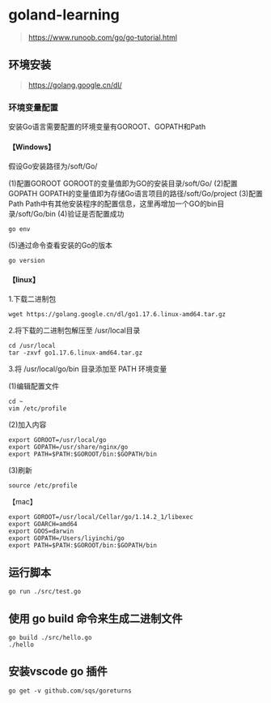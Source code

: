 # goland-learning

>https://www.runoob.com/go/go-tutorial.html

## 环境安装

>https://golang.google.cn/dl/


### 环境变量配置
安装Go语言需要配置的环境变量有GOROOT、GOPATH和Path

#### 【Windows】

假设Go安装路径为/soft/Go/

(1)配置GOROOT
GOROOT的变量值即为GO的安装目录/soft/Go/
(2)配置GOPATH
GOPATH的变量值即为存储Go语言项目的路径/soft/Go/project
(3)配置Path
Path中有其他安装程序的配置信息，这里再增加一个GO的bin目录/soft/Go/bin
(4)验证是否配置成功
```shell
go env
```
(5)通过命令查看安装的Go的版本
```shell
go version
```

#### 【linux】

1.下载二进制包

```shell
wget https://golang.google.cn/dl/go1.17.6.linux-amd64.tar.gz
```

2.将下载的二进制包解压至 /usr/local目录
```shell
cd /usr/local
tar -zxvf go1.17.6.linux-amd64.tar.gz
```

3.将 /usr/local/go/bin 目录添加至 PATH 环境变量

(1)编辑配置文件
```shell
cd ~
vim /etc/profile
```
(2)加入内容
```shell  
export GOROOT=/usr/local/go   
export GOPATH=/usr/share/nginx/go
export PATH=$PATH:$GOROOT/bin:$GOPATH/bin
```
(3)刷新
```shell
source /etc/profile
```


【mac】

```shell
export GOROOT=/usr/local/Cellar/go/1.14.2_1/libexec
export GOARCH=amd64
export GOOS=darwin
export GOPATH=/Users/liyinchi/go
export PATH=$PATH:$GOROOT/bin:$GOPATH/bin
```


## 运行脚本

```shell
go run ./src/test.go
```
## 使用 go build 命令来生成二进制文件

```shell
go build ./src/hello.go
./hello
```

## 安装vscode go 插件

```shell
go get -v github.com/sqs/goreturns
```